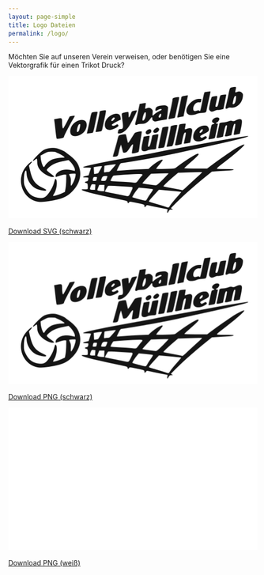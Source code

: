 ```yaml
---
layout: page-simple
title: Logo Dateien
permalink: /logo/
---
```


Möchten Sie auf unseren Verein verweisen, oder benötigen Sie eine Vektorgrafik für einen Trikot Druck?

<div class="logo-download">

<p><img src="/img/vcm-banner.svg" class="img-fluid"></p>
<p><a href="/logo/logo.svg" download>Download SVG (schwarz)</a></p>

<p><img src="/img/vcm-banner.png" class="img-fluid"></p>
<p><a href="/logo/logo-schwarz.png" download>Download PNG (schwarz)</a></p>

<p><img src="/img/vcm-banner-white.png" class="img-fluid white"></p>
<p><a href="/logo/logo-weiss.png" download>Download PNG (weiß)</a></p>

</div>
